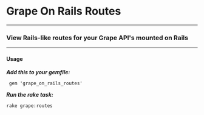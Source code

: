 
# Grape On Rails Routes

----------


### **View Rails-like routes for your Grape API's mounted on Rails**

----------
#### **Usage**



***Add this to your gemfile:***

     gem 'grape_on_rails_routes'

***Run the rake task:***

    rake grape:routes
